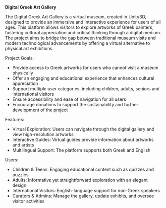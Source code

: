 **Digital Greek Art Gallery**

The Digital Greek Art Gallery is a virtual museum, created in Unity3D, designed to provide an immersive and interactive experience for users of all ages. 
This platform allows visitors to explore artworks of Greek painters, fostering cultural appreciation and critical thinking through a 
digital medium. The project aims to bridge the gap between traditional museum visits and modern technological advancements by offering 
a virtual alternative to physical art exhibitions.

Project Goals:

* Provide access to Greek artworks for users who cannot visit a museum physically
* Offer an engaging and educational experience that enhances cultural appreciation
* Support multiple user categories, including children, adults, seniors and international visitors
* Ensure accessibility and ease of navigation for all users
* Encourage donations to support the sustainability and further development of the project

Features:
* Virtual Exploration: Users can navigate through the digital gallery and view high-resolution artworks
* Interactive Guides: Virtual guides provide information about artworks and artists
* Multilingual Support: The platform supports both Greek and English

Users:
* Children & Teens: Engaging educational content such as quizzes and puzzles
* Adults: Informative yet straightforward exploration with an elegant design
* International Visitors: English-language support for non-Greek speakers
* Curators & Admins: Manage the gallery, update exhibits, and oversee visitor activities